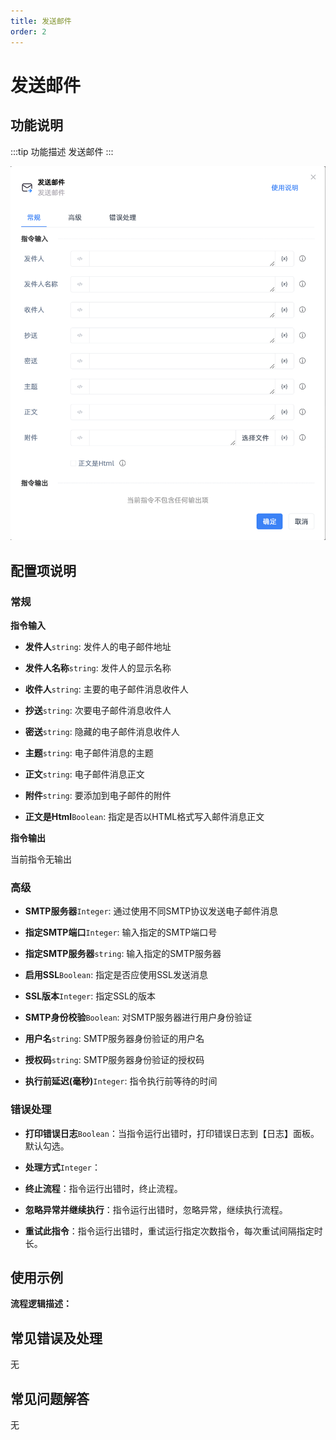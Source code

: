 ```yaml
---
title: 发送邮件
order: 2
---
```


# 发送邮件

## 功能说明

:::tip 功能描述
发送邮件
:::

![发送邮件](../../../assets/发送邮件_command.png)

## 配置项说明

### 常规

**指令输入**

- **发件人**`string`: 发件人的电子邮件地址

- **发件人名称**`string`: 发件人的显示名称

- **收件人**`string`: 主要的电子邮件消息收件人

- **抄送**`string`: 次要电子邮件消息收件人

- **密送**`string`: 隐藏的电子邮件消息收件人

- **主题**`string`: 电子邮件消息的主题

- **正文**`string`: 电子邮件消息正文

- **附件**`string`: 要添加到电子邮件的附件

- **正文是Html**`Boolean`: 指定是否以HTML格式写入邮件消息正文


**指令输出**

当前指令无输出

### 高级

- **SMTP服务器**`Integer`: 通过使用不同SMTP协议发送电子邮件消息

- **指定SMTP端口**`Integer`: 输入指定的SMTP端口号

- **指定SMTP服务器**`string`: 输入指定的SMTP服务器

- **启用SSL**`Boolean`: 指定是否应使用SSL发送消息

- **SSL版本**`Integer`: 指定SSL的版本

- **SMTP身份校验**`Boolean`: 对SMTP服务器进行用户身份验证

- **用户名**`string`: SMTP服务器身份验证的用户名

- **授权码**`string`: SMTP服务器身份验证的授权码

- **执行前延迟(毫秒)**`Integer`: 指令执行前等待的时间

### 错误处理

- **打印错误日志**`Boolean`：当指令运行出错时，打印错误日志到【日志】面板。默认勾选。

- **处理方式**`Integer`：

 - **终止流程**：指令运行出错时，终止流程。

 - **忽略异常并继续执行**：指令运行出错时，忽略异常，继续执行流程。

 - **重试此指令**：指令运行出错时，重试运行指定次数指令，每次重试间隔指定时长。

## 使用示例

**流程逻辑描述：** 

## 常见错误及处理

无

## 常见问题解答

无

